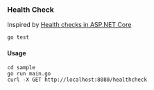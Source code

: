 ### Health Check

Inspired by [Health checks in ASP.NET Core](https://learn.microsoft.com/en-us/aspnet/core/host-and-deploy/health-checks?view=aspnetcore-7.0)

```sh
go test
```

#### Usage

```
cd sample
go run main.go
curl -X GET http://localhost:8080/healthcheck
```
